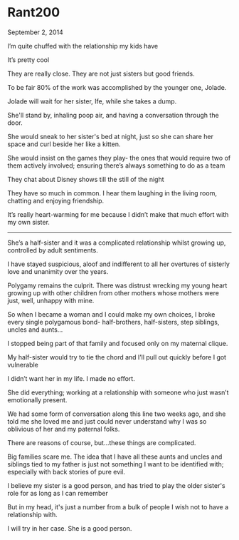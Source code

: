 # Rant200


September 2, 2014

I’m quite chuffed with the relationship my kids have

It’s pretty cool

They are really close. They are not just sisters but good friends.

To be fair 80% of the work was accomplished by the younger one, Jolade.

Jolade will wait for her sister, Ife, while she takes a dump. 

She'll stand by, inhaling poop air, and having a conversation through the door.

She would sneak to her sister's bed at night, just so she can share her space and curl beside her like a kitten.

She would insist on the games they play- the ones that would require two of them actively involved; ensuring there’s always something to do as a team

They chat about Disney shows till the still of the night 

They have so much in common. I hear them laughing in the living room, chatting and enjoying friendship.

It’s really heart-warming for me because I didn’t make that much effort with my own sister.
***
She’s a half-sister and it was a complicated relationship whilst growing up, controlled by adult sentiments.

I have stayed suspicious, aloof and indifferent to all her overtures of sisterly love and unanimity over the years.

Polygamy remains the culprit. There was distrust wrecking my young heart growing up with other children from other mothers whose mothers were just, well, unhappy with mine. 

So when I became a woman and I could make my own choices, I broke every single polygamous bond- half-brothers, half-sisters, step siblings, uncles and aunts… 

I stopped being part of that family and focused only on my maternal clique.

My half-sister would try to tie the chord and I’ll pull out quickly before I got vulnerable 

I didn’t want her in my life. I made no effort. 

She did everything; working at a relationship with someone who just wasn’t emotionally present.

We had some form of conversation along this line two weeks ago, and she told me she loved me and just could never understand why I was so oblivious of her and my paternal folks.

There are reasons of course, but...these things are complicated.

Big families scare me. The idea that I have all these aunts and uncles and siblings tied to my father is just not something I want to be identified with; especially with back stories of pure evil.

I believe my sister is a good person, and has tried to play the older sister's role for as long as I can remember

But in my head, it's just a number from a bulk of people I wish not to have a relationship with.

I will try in her case. She is a good person.